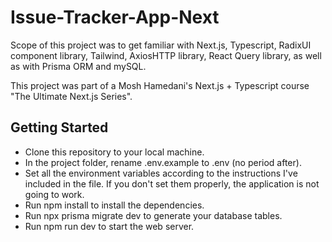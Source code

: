 # Issue-Tracker-App-Next

Scope of this project was to get familiar with Next.js, Typescript, RadixUI component library, Tailwind, AxiosHTTP library, React Query library, as well as with Prisma ORM and mySQL.

This project was part of a Mosh Hamedani's Next.js + Typescript course "The Ultimate Next.js Series".

## Getting Started

- Clone this repository to your local machine.
- In the project folder, rename .env.example to .env (no period after).
- Set all the environment variables according to the instructions I've included in the file. If you don't set them properly, the application is not going to work.
- Run npm install to install the dependencies.
- Run npx prisma migrate dev to generate your database tables.
- Run npm run dev to start the web server.
